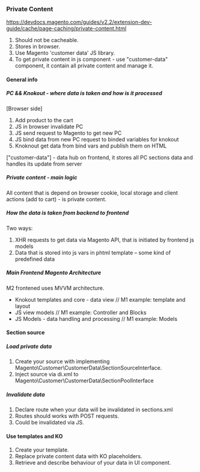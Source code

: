 ### Private Content
https://devdocs.magento.com/guides/v2.2/extension-dev-guide/cache/page-caching/private-content.html

1. Should not be cacheable.
2. Stores in browser.
3. Use Magento 'customer data' JS library.
4. To get private content in js component - use "customer-data" component, it contain all private content and manage it.

#### General info

##### PC && Knokout - where data is taken and how is it processed
[Browser side]
1. Add product to the cart
2. JS in browser invalidate PC
3. JS send request to Magento to get new PC
4. JS bind data from new PC request to binded variables for knokout
5. Knoknout get data from bind vars and publish them on HTML

["customer-data"] - data hub on frontend, it stores all PC sections data and handles its update from server

##### Private content - main logic 
All content that is depend on browser cookie, local storage and client actions (add to cart) - is private content.

##### How the data is taken from backend to frontend 
Two ways:
1. XHR requests to get data via Magento API, that is initiated by frontend js models
2. Data that is stored into js vars in phtml template – some kind of predefined data

##### Main Frontend Magento Architecture
M2 frontened uses MVVM architecture.
* Knokout templates and core - data view // M1 example: template and layout
* JS view models // M1 example: Controller and Blocks
* JS Models - data handling and processing //  M1 example: Models

#### Section source
##### Load private data
1. Create your source with implementing Magento\Customer\CustomerData\SectionSourceInterface.
2. Inject source via di.xml to Magento\Customer\CustomerData\SectionPoolInterface

##### Invalidate data
1. Declare route when your data will be invalidated in sections.xml
2. Routes should works with POST requests.
3. Could be invalidated via JS.

#### Use templates and KO
1. Create your template.
2. Replace private content data with KO placeholders.
3. Retrieve and describe behaviour of your data in UI component.